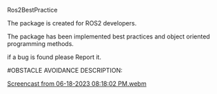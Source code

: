 Ros2BestPractice

The package is created for ROS2 developers.

The package has been implemented best practices and object oriented programming methods.

if a bug is found please Report it.

#OBSTACLE AVOIDANCE DESCRIPTION:

[Screencast from 06-18-2023 08:18:02 PM.webm](https://github.com/Daviesss/Ros2BestPractice/assets/97457075/a442d169-0a83-4ccd-ba5c-172ea0f9d428)
